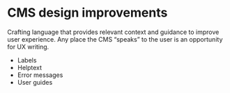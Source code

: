 # CMS design improvements

Crafting language that provides relevant context and guidance to improve user experience. Any place the CMS “speaks” to the user is an opportunity for UX writing.

- Labels
- Helptext
- Error messages
- User guides
